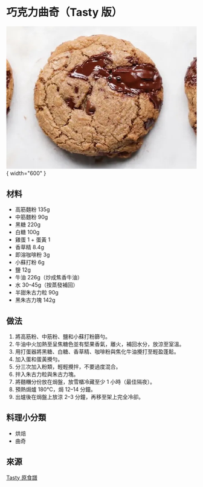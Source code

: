 # 巧克力曲奇（Tasty 版）

![chocolate-cookie-tasty.jpg](../images/chocolate-cookie-tasty.jpg){ width="600" }

## 材料
- 高筋麵粉 135g  
- 中筋麵粉 90g  
- 黑糖 220g  
- 白糖 100g  
- 雞蛋 1 + 蛋黃 1  
- 香草精 8.4g  
- 即溶咖啡粉 3g  
- 小蘇打粉 6g  
- 鹽 12g  
- 牛油 226g（炒成焦香牛油）  
- 水 30–45g（按蒸發補回）  
- 半甜朱古力粒 90g  
- 黑朱古力塊 142g  

## 做法
1. 將高筋粉、中筋粉、鹽和小蘇打粉篩勻。  
2. 牛油中火加熱至呈焦糖色並有堅果香氣，離火，補回水分，放涼至室溫。  
3. 用打蛋器將黑糖、白糖、香草精、咖啡粉與焦化牛油攪打至輕盈蓬鬆。  
4. 加入蛋和蛋黃攪勻。  
5. 分三次加入粉類，輕輕攪拌，不要過度混合。  
6. 拌入朱古力粒與朱古力塊。  
7. 將麵糰分份放在焗盤，放雪櫃冷藏至少 1 小時（最佳隔夜）。  
8. 預熱焗爐 180°C，焗 12–14 分鐘。  
9. 出爐後在焗盤上放涼 2–3 分鐘，再移至架上完全冷卻。  

## 料理小分類
- 烘焙  
- 曲奇  

## 來源
[Tasty 原食譜](https://tasty.co/article/marietelling/brown-butter-chocolate-chip-cookies)
